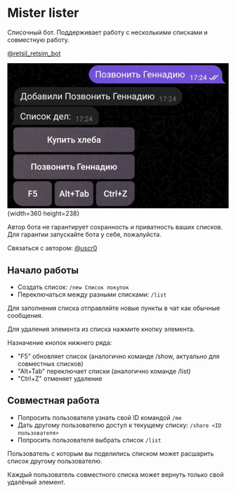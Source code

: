 # Mister lister

Списочный бот. Поддерживает работу с несколькими списками и совместную работу.

[@retsil_retsim_bot](https://t.me/retsil_retsim_bot)

![@retsil_retsim_bot](images/misterlister.jpg){width=360 height=238}

Автор бота не гарантирует сохранность и приватность ваших списков. Для гарантии запускайте бота у себя, пожалуйста.

Связаться с автором: [@uscr0](https://t.me/uscr0)
## Начало работы
 - Создать список: `/new Список покупок`
 - Переключаться между разными списками: `/list`

Для заполнения списка отправляйте новые пункты в чат как обычные сообщения.

Для удаления элемента из списка нажмите кнопку элемента.

Назначение кнопок нижнего ряда:

 - "F5" обновляет список (аналогично команде /show, актуально для совместных списков)
 - "Alt+Tab" переключает списки (аналогично команде /list)
 - "Ctrl+Z" отменяет удаление

## Совместная работа
 - Попросить пользователя узнать свой ID командой `/me`
 - Дать другому пользователю доступ к текущему списку: `/share <ID пользователя>`
 - Попросить пользователя выбрать список `/list`

Пользователь с которым вы поделились списком может расшарить список другому пользователю.

Каждый пользователь совместного списка может вернуть только свой удалёный элемент.
